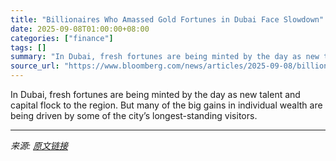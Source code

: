 ```yaml
---
title: "Billionaires Who Amassed Gold Fortunes in Dubai Face Slowdown"
date: 2025-09-08T01:00:00+08:00
categories: ["finance"]
tags: []
summary: "In Dubai, fresh fortunes are being minted by the day as new talent and capital flock to the region. But many of the big gains in individual wealth are being driven by some of the city’s longest-standi"
source_url: "https://www.bloomberg.com/news/articles/2025-09-08/billionaires-who-amassed-gold-fortunes-in-dubai-face-slowdown"
---
```


In Dubai, fresh fortunes are being minted by the day as new talent and capital flock to the region. But many of the big gains in individual wealth are being driven by some of the city’s longest-standing visitors.

---

*来源: [原文链接](https://www.bloomberg.com/news/articles/2025-09-08/billionaires-who-amassed-gold-fortunes-in-dubai-face-slowdown)*
